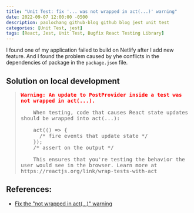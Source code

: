 ```yaml
---
title: "Unit Test: fix '... was not wrapped in act(...)' warning"
date: 2022-09-07 12:00:00 -0500
description: paolochang github-blog github blog jest unit test
categories: [Unit Test, jest]
tags: [React, Jest, Unit Test, Bugfix React Testing Library]
---
```


<style type='text/css'>
blockquote pre {
  overflow: auto !important;
  overflow-wrap: anywhere !important;
  white-space: pre-wrap;
}
</style>

I found one of my application failed to build on Netlify after I add new feature. And I found the problem caused by yhe conflicts in the dependencies of package in the `package.json` file.

## Solution on local development

> <pre>
> <span style="color:red; font-weight:bold;">Warning: An update to PostProvider inside a test was not wrapped in act(...).</span>
> 
>     When testing, code that causes React state updates should be wrapped into act(...):
> 
>     act(() => {
>       /* fire events that update state */
>     });
>     /* assert on the output */
> 
>     This ensures that you're testing the behavior the user would see in the browser. Learn more at https://reactjs.org/link/wrap-tests-with-act
> </pre>

## References:

- [Fix the "not wrapped in act(...)" warning](https://kentcdodds.com/blog/fix-the-not-wrapped-in-act-warning)
